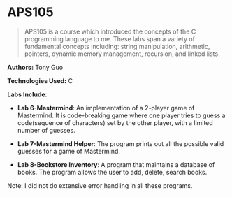 # APS105

> APS105 is a course which introduced the concepts of the C programming language to me. 
 These labs span a variety of fundamental concepts including: string manipulation, arithmetic, pointers, dynamic memory management, 
recursion, and linked lists.


**Authors:** Tony Guo

**Technologies Used:** C 

**Labs Include**:

- **Lab 6-Mastermind**:
An implementation of a 2-player game of Mastermind. It is code-breaking game where one player tries to guess a code(sequence of characters) set by the other player, with a limited number of guesses.

* **Lab 7-Mastermind Helper**:
 The program prints out all the possible valid guesses for a game of Mastermind.

* <b>Lab 8-Bookstore Inventory</b>:
A program that maintains a database of books. The program allows the user to add, delete, search books.

Note: I did not do extensive error handling in all these programs. 
